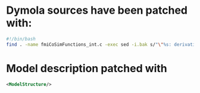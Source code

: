 # Dymola sources have been patched with:

```bash
#!/bin/bash
find . -name fmiCoSimFunctions_int.c -exec sed -i.bak s/"\"%s: derivative order %d is not supported\", order\[i\], label);"/"\"%s: derivative order %d is not supported\", label, order\[i\]);"/ {} \;
```

# Model description patched with 


```xml
<ModelStructure/>
```

